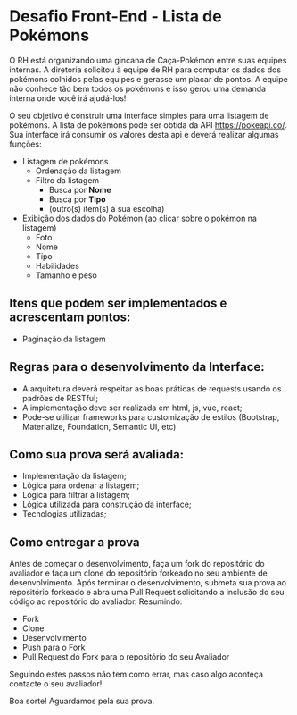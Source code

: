 # **Desafio Front-End - Lista de Pokémons**
O RH está organizando uma gincana de Caça-Pokémon entre suas equipes internas. A diretoria solicitou à equipe de RH para computar os dados dos pokémons colhidos pelas equipes e gerasse um placar de pontos. A equipe não conhece tão bem todos os pokémons e isso gerou uma demanda interna onde você irá ajudá-los!

O seu objetivo é construir uma interface simples para uma listagem de pokémons. A lista de pokémons pode ser obtida da API <https://pokeapi.co/>. Sua interface irá consumir os valores desta api e deverá realizar algumas funções:

- Listagem de pokémons
  - Ordenação da listagem
  - Filtro da listagem
    - Busca por **Nome**
    - Busca por **Tipo**
    - (outro(s) item(s) à sua escolha)
- Exibição dos dados do Pokémon (ao clicar sobre o pokémon na listagem)
  - Foto
  - Nome
  - Tipo
  - Habilidades
  - Tamanho e peso
## Itens que podem ser implementados e acrescentam pontos:
- Paginação da listagem
## Regras para o desenvolvimento da Interface:
- A arquitetura deverá respeitar as boas práticas de requests usando os padrões de RESTful;
- A implementação deve ser realizada em html, js, vue, react;
- Pode-se utilizar frameworks para customização de estilos (Bootstrap, Materialize, Foundation, Semantic UI, etc) 
## Como sua prova será avaliada:
- Implementação da listagem;
- Lógica para ordenar a listagem;
- Lógica para filtrar a listagem;
- Lógica utilizada para construção da interface;
- Tecnologias utilizadas;

## Como entregar a prova
Antes de começar o desenvolvimento, faça um fork do repositório do avaliador e faça um clone do repositório forkeado no seu ambiente de desenvolvimento. Após terminar o desenvolvimento, submeta sua prova ao repositório forkeado e abra uma Pull Request solicitando a inclusão do seu código ao repositório do avaliador. Resumindo:

- Fork
- Clone
- Desenvolvimento
- Push para o Fork
- Pull Request do Fork para o repositório do seu Avaliador

Seguindo estes passos não tem como errar, mas caso algo aconteça contacte o seu avaliador!

Boa sorte! Aguardamos pela sua prova.
